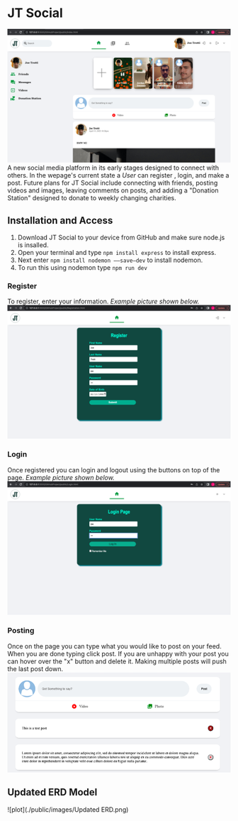 # JT Social
![plot](./public/images/home.png)
 A new social media platform in its early stages designed to connect with others. In the wepage's current state a *User* can register , login, and make a post. 
 Future plans for JT Social include connecting with friends, posting videos and images, leaving comments on posts, and adding a "Donation Station" designed to
 donate to weekly changing charities.
 
 ## Installation and Access
 
 1) Download JT Social to your device from GitHub and make sure node.js is insalled.
 2) Open your terminal and type `npm install express` to install express.
 3) Next enter `npm install nodemon ——save—dev` to install nodemon.
 4) To run this using nodemon type `npm run dev`
 
 ### Register
 To register, enter your information. *Example picture shown below.*
 ![plot](./public/images/register.png)
 
 ### Login
 Once registered you can login and logout using the buttons on top of the page. *Example picture shown below.*
 ![plot](./public/images/login.png)
 
 ### Posting
 Once on the page you can type what you would like to post on your feed. When you are done typing click post. If you are unhappy with your post
 you can hover over the "x" button and delete it. Making multiple posts will push the last post down. 
 ![plot](./public/images/post.png)
 
 ## Updated ERD Model
 ![plot](./public/images/Updated ERD.png)
       
